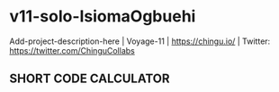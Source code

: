 # v11-solo-IsiomaOgbuehi
Add-project-description-here | Voyage-11 | https://chingu.io/ | Twitter: https://twitter.com/ChinguCollabs

## SHORT CODE CALCULATOR
